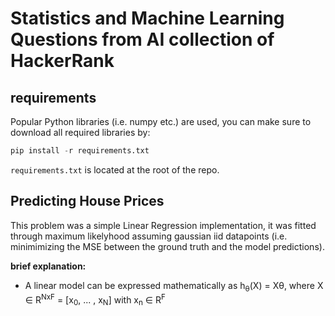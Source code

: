 # Statistics and Machine Learning Questions from AI collection of HackerRank

## requirements

Popular Python libraries (i.e. numpy etc.) are used, you can make sure to download all required libraries by:

```python
pip install -r requirements.txt
```

```requirements.txt``` is located at the root of the repo.

## Predicting House Prices

This problem was a simple Linear Regression implementation, it was fitted through maximum likelyhood assuming gaussian iid datapoints (i.e. minimimizing the MSE between the ground truth and the model predictions).

**brief explanation:**<br>

- A linear model can be expressed mathematically as h<sub>&theta;</sub>(X) = X&theta;, where X &isin; R<sup>NxF</sup>  = [x<sub>0</sub>, ... , x<sub>N</sub>] with x<sub>n</sub> &isin; R<sup>F</sup>
